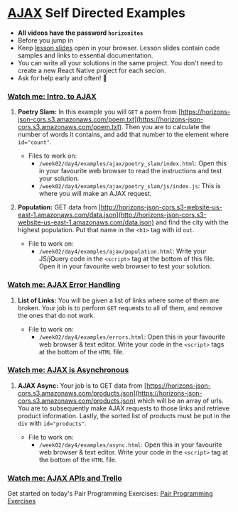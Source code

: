# [AJAX](https://developer.mozilla.org/en-US/docs/AJAX/Getting_Started) Self Directed Examples

- **All videos have the password `horizonites`**
- Before you jump in
- Keep [lesson slides](http://lessons.horizonsbootcamp.com/lessons/week02/day4.html)
  open in your browser. Lesson slides contain code samples and links to
  essential documentation.
- You can write all your solutions in the same project. You don't need to
  create a new React Native project for each secion.
- Ask for help early and often! 🙋

### [Watch me: Intro. to AJAX](https://vimeo.com/210894693)

1. __Poetry Slam:__ In this example you will `GET` a poem from [https://horizons-json-cors.s3.amazonaws.com/poem.txt](https://horizons-json-cors.s3.amazonaws.com/poem.txt). Then you are to calculate the number of words it contains, and add that number to the element where `id="count"`.

    - Files to work on:
	    - `/week02/day4/examples/ajax/poetry_slam/index.html`: Open this in your favourite web browser to read the instructions and test your solution.
		- `/week02/day4/examples/ajax/poetry_slam/js/index.js`: This is where you will make an AJAX request.
		
1. __Population:__ GET data from [http://horizons-json-cors.s3-website-us-east-1.amazonaws.com/data.json](http://horizons-json-cors.s3-website-us-east-1.amazonaws.com/data.json) and find the city with the highest population. Put that name in the `<h1>` tag with id `out`.

    - File to work on:
	    - `/week02/day4/examples/ajax/population.html`: Write your JS/jQuery code in the `<script>` tag at the bottom of this file. Open it in your favourite web browser to test your solution.

### [Watch me: AJAX Error Handling](https://vimeo.com/210897988)

1. __List of Links:__ You will be given a list of links where some of them are broken. Your job is to perform `GET` requests to all of them, and remove the ones that do not work.

    - File to work on:
	    - `/week02/day4/examples/errors.html`: Open this in your favourite web browser & text editor. Write your code in the `<script>` tags at the bottom of the `HTML` file.

### [Watch me: AJAX is Asynchronous](https://vimeo.com/210971431)

1. __AJAX Async:__ Your job is to GET data from [https://horizons-json-cors.s3.amazonaws.com/products.json](https://horizons-json-cors.s3.amazonaws.com/products.json) which will be an array of urls. You are to subsequently make AJAX requests to those links and retrieve product information. Lastly, the sorted list of products must be put in the `div` with `id="products"`.

    - File to work on:
	    - `/week02/day4/examples/async.html`: Open this in your favourite web browser & text editor. Write your code in the `<script>` tag at the bottom of the `HTML` file.

### [Watch me: AJAX APIs and Trello](https://vimeo.com/212287922)

Get started on today's Pair Programming Exercises: [Pair Programming Exercises]

[Pair Programming Exercises]: https://github.com/horizons-school-of-technology/week03/tree/master/day4#pair-programming-exercises
